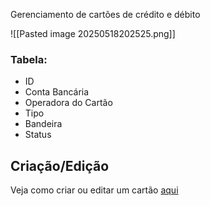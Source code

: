 Gerenciamento de cartões de crédito e débito

![[Pasted image 20250518202525.png]]

### Tabela:
- ID
- Conta Bancária
- Operadora do Cartão
- Tipo
- Bandeira
- Status
## Criação/Edição
Veja como criar ou editar um cartão [aqui](https://scribehow.com/shared/Gerenciando_cartoes__Open_Manager__Ki9GxIpKTneJJBmcH8bGKw)